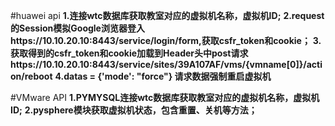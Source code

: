 #huawei api
__1.连接wtc数据库获取教室对应的虚拟机名称，虚拟机ID;__
__2.request的Session模拟Google浏览器登入https://10.10.20.10:8443/service/login/form,获取csfr_token和cookie；__
__3.获取得到的csfr_token和cookie加载到Header头中post请求https://10.10.20.10:8443/service/sites/39A107AF/vms/{vmname[0]}/action/reboot__
__4.datas = {'mode': "force"} 请求数据强制重启虚拟机__

#VMware API
__1.PYMYSQL连接wtc数据库获取教室对应的虚拟机名称，虚拟机ID;__
__2.pysphere模块获取虚拟机状态，包含重置、关机等方法；__




